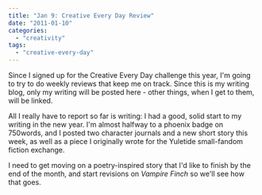 ```yaml
---
title: "Jan 9: Creative Every Day Review"
date: "2011-01-10"
categories: 
  - "creativity"
tags: 
  - "creative-every-day"
---
```


Since I signed up for the Creative Every Day challenge this year, I'm going to try to do weekly reviews that keep me on track. Since this is my writing blog, only my writing will be posted here - other things, when I get to them, will be linked.

All I really have to report so far is writing: I had a good, solid start to my writing in the new year. I'm almost halfway to a phoenix badge on 750words, and I posted two character journals and a new short story this week, as well as a piece I originally wrote for the Yuletide small-fandom fiction exchange.

I need to get moving on a poetry-inspired story that I'd like to finish by the end of the month, and start revisions on _Vampire Finch_ so we'll see how that goes.

